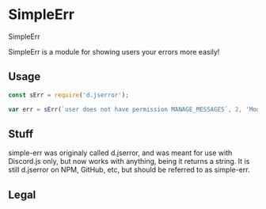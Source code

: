 # SimpleErr
SimpleErr

SimpleErr is a module for showing users your errors more easily!

## Usage
```javascript
const sErr = require('d.jserror');

var err = sErr(`user does not have permission MANAGE_MESSAGES`, 2, 'Moosecoop#3054');
```

## Stuff
simple-err was originaly called d.jserror, and was meant for use with Discord.js only, but now works with anything, being it returns a string. It is still d.jserror on NPM, GitHub, etc, but should be referred to as simple-err.

## Legal
